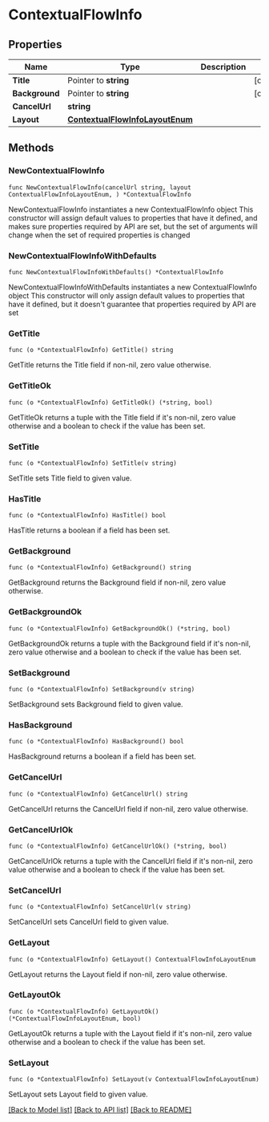 # ContextualFlowInfo

## Properties

Name | Type | Description | Notes
------------ | ------------- | ------------- | -------------
**Title** | Pointer to **string** |  | [optional] 
**Background** | Pointer to **string** |  | [optional] 
**CancelUrl** | **string** |  | 
**Layout** | [**ContextualFlowInfoLayoutEnum**](ContextualFlowInfoLayoutEnum.md) |  | 

## Methods

### NewContextualFlowInfo

`func NewContextualFlowInfo(cancelUrl string, layout ContextualFlowInfoLayoutEnum, ) *ContextualFlowInfo`

NewContextualFlowInfo instantiates a new ContextualFlowInfo object
This constructor will assign default values to properties that have it defined,
and makes sure properties required by API are set, but the set of arguments
will change when the set of required properties is changed

### NewContextualFlowInfoWithDefaults

`func NewContextualFlowInfoWithDefaults() *ContextualFlowInfo`

NewContextualFlowInfoWithDefaults instantiates a new ContextualFlowInfo object
This constructor will only assign default values to properties that have it defined,
but it doesn't guarantee that properties required by API are set

### GetTitle

`func (o *ContextualFlowInfo) GetTitle() string`

GetTitle returns the Title field if non-nil, zero value otherwise.

### GetTitleOk

`func (o *ContextualFlowInfo) GetTitleOk() (*string, bool)`

GetTitleOk returns a tuple with the Title field if it's non-nil, zero value otherwise
and a boolean to check if the value has been set.

### SetTitle

`func (o *ContextualFlowInfo) SetTitle(v string)`

SetTitle sets Title field to given value.

### HasTitle

`func (o *ContextualFlowInfo) HasTitle() bool`

HasTitle returns a boolean if a field has been set.

### GetBackground

`func (o *ContextualFlowInfo) GetBackground() string`

GetBackground returns the Background field if non-nil, zero value otherwise.

### GetBackgroundOk

`func (o *ContextualFlowInfo) GetBackgroundOk() (*string, bool)`

GetBackgroundOk returns a tuple with the Background field if it's non-nil, zero value otherwise
and a boolean to check if the value has been set.

### SetBackground

`func (o *ContextualFlowInfo) SetBackground(v string)`

SetBackground sets Background field to given value.

### HasBackground

`func (o *ContextualFlowInfo) HasBackground() bool`

HasBackground returns a boolean if a field has been set.

### GetCancelUrl

`func (o *ContextualFlowInfo) GetCancelUrl() string`

GetCancelUrl returns the CancelUrl field if non-nil, zero value otherwise.

### GetCancelUrlOk

`func (o *ContextualFlowInfo) GetCancelUrlOk() (*string, bool)`

GetCancelUrlOk returns a tuple with the CancelUrl field if it's non-nil, zero value otherwise
and a boolean to check if the value has been set.

### SetCancelUrl

`func (o *ContextualFlowInfo) SetCancelUrl(v string)`

SetCancelUrl sets CancelUrl field to given value.


### GetLayout

`func (o *ContextualFlowInfo) GetLayout() ContextualFlowInfoLayoutEnum`

GetLayout returns the Layout field if non-nil, zero value otherwise.

### GetLayoutOk

`func (o *ContextualFlowInfo) GetLayoutOk() (*ContextualFlowInfoLayoutEnum, bool)`

GetLayoutOk returns a tuple with the Layout field if it's non-nil, zero value otherwise
and a boolean to check if the value has been set.

### SetLayout

`func (o *ContextualFlowInfo) SetLayout(v ContextualFlowInfoLayoutEnum)`

SetLayout sets Layout field to given value.



[[Back to Model list]](../README.md#documentation-for-models) [[Back to API list]](../README.md#documentation-for-api-endpoints) [[Back to README]](../README.md)


